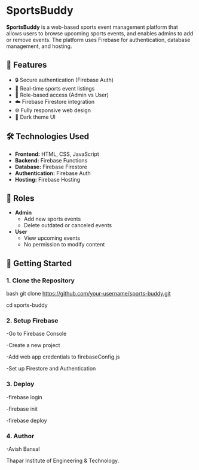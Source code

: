 # SportsBuddy

**SportsBuddy** is a web-based sports event management platform that allows users to browse upcoming sports events, and enables admins to add or remove events. The platform uses Firebase for authentication, database management, and hosting.

## 🚀 Features

- 🔒 Secure authentication (Firebase Auth)
- 📅 Real-time sports event listings
- 👤 Role-based access (Admin vs User)
- ☁️ Firebase Firestore integration
- 🌐 Fully responsive web design
- 🎨 Dark theme UI

## 🛠️ Technologies Used

- **Frontend:** HTML, CSS, JavaScript
- **Backend:** Firebase Functions
- **Database:** Firebase Firestore
- **Authentication:** Firebase Auth
- **Hosting:** Firebase Hosting

## 📝 Roles

- **Admin**
  - Add new sports events
  - Delete outdated or canceled events
- **User**
  - View upcoming events
  - No permission to modify content

## 🚀 Getting Started

### 1. Clone the Repository

bash
git clone https://github.com/your-username/sports-buddy.git

cd sports-buddy

### 2. Setup Firebase
   
-Go to Firebase Console

-Create a new project

-Add web app credentials to firebaseConfig.js

-Set up Firestore and Authentication

### 3. Deploy

-firebase login

-firebase init

-firebase deploy

### 4. Author 

-Avish Bansal

Thapar Institute of Engineering & Technology.
